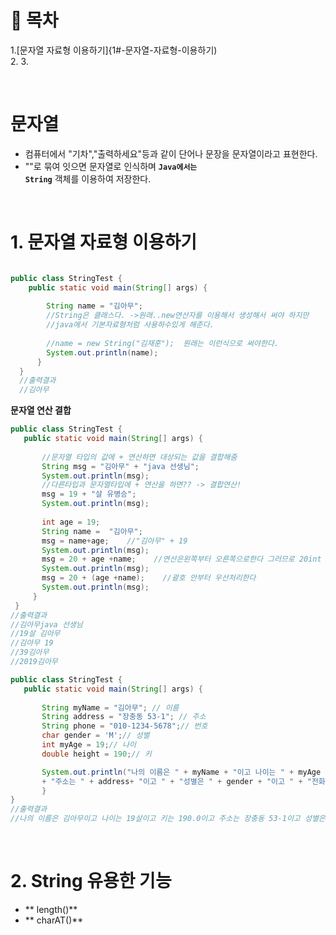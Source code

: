 # 🔖 목차

1.[문자열 자료형 이용하기]{1#-문자열-자료형-이용하기) </br>
2.
3.

<br/>

# 문자열
  - 컴퓨터에서 "기차","출력하세요"등과 같이 단어나 문장을 문자열이라고 표현한다.
  - ""로 묶여 잇으면 문자열로 인식하며  <code><strong>Java에서는 String</code></strong> 객체를 이용하여 저장한다.

<br/>

# 1. 문자열 자료형 이용하기

```java

public class StringTest {
	public static void main(String[] args) {
	
		String name = "김아무";    
		//String은 클래스다. ->원래..new연산자를 이용해서 생성해서 써야 하지만
		//java에서 기본자료형처럼 사용하수있게 해준다.
    
		//name = new String("김재훈");  원래는 이런식으로 써야한다.
		System.out.println(name);
      }
  }
  //출력결과
  //김아무
  ```
 
 **문자열 연산 결합**
 ```java
 public class StringTest {
	public static void main(String[] args) {
	
		//문자열 타입의 값에 + 연산하면 대상되는 값을 결합해줌
		String msg = "김아무" + "java 선생님";
		System.out.println(msg);
		//다른타입과 문자열타입에 + 연산을 하면?? -> 결합연산!
		msg = 19 + "살 유병승";
		System.out.println(msg);
		
		int age = 19;
		String name =  "김아무";
		msg = name+age;    //"김아무" + 19
		System.out.println(msg);
		msg = 20 + age +name;    //연산은왼쪽부터 오른쪽으로한다 그러므로 20int age int 인트들이더해지고 문자열이더해진다.
		System.out.println(msg);
		msg = 20 + (age +name);    //괄호 안부터 우선처리한다 
		System.out.println(msg);
      }
  }
 //출력결과
 //김아무java 선생님
 //19살 김아무
 //김아무 19
 //39김아무
 //2019김아무
 ```
 ```java
 public class StringTest {
	public static void main(String[] args) {
	
		String myName = "김아무"; // 이름
		String address = "장충동 53-1"; // 주소
		String phone = "010-1234-5678";// 번호
		char gender = 'M';// 성별
		int myAge = 19;// 나이
		double height = 190;// 키

		System.out.println("나의 이름은 " + myName + "이고 나이는 " + myAge + "살이고 " + "키는 " + height + "이고 "
		+ "주소는 " + address+ "이고 " + "성별은 " + gender + "이고 " + "전화번호는 " + phone + "이다.");
		}
}
//출력결과
//나의 이름은 김아무이고 나이는 19살이고 키는 190.0이고 주소는 장충동 53-1이고 성별은 M이고 전화번호는 010-1234-5678이다.
```
</br>

# 2. String  유용한 기능

- ** length()**
- ** charAT()**

  
  
